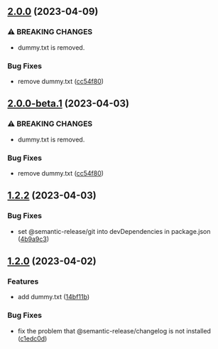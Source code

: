 ## [2.0.0](https://github.com/yohsuke-kurita/yoh-semantic/compare/v1.2.2...v2.0.0) (2023-04-09)


### ⚠ BREAKING CHANGES

* dummy.txt is removed.

### Bug Fixes

* remove dummy.txt ([cc54f80](https://github.com/yohsuke-kurita/yoh-semantic/commit/cc54f802801c7e49b94178cb8c0920326c4f3758))

## [2.0.0-beta.1](https://github.com/yohsuke-kurita/yoh-semantic/compare/v1.2.2...v2.0.0-beta.1) (2023-04-03)


### ⚠ BREAKING CHANGES

* dummy.txt is removed.

### Bug Fixes

* remove dummy.txt ([cc54f80](https://github.com/yohsuke-kurita/yoh-semantic/commit/cc54f802801c7e49b94178cb8c0920326c4f3758))

## [1.2.2](https://github.com/yohsuke-kurita/yoh-semantic/compare/v1.2.1...v1.2.2) (2023-04-03)


### Bug Fixes

* set @semantic-release/git into devDependencies in package.json ([4b9a9c3](https://github.com/yohsuke-kurita/yoh-semantic/commit/4b9a9c3065c8407f6a21bd49962942e4a12b8e12))

## [1.2.0](https://github.com/yohsuke-kurita/yoh-semantic/compare/v1.1.1...v1.2.0) (2023-04-02)


### Features

* add dummy.txt ([14bf11b](https://github.com/yohsuke-kurita/yoh-semantic/commit/14bf11b71b3ea36285ef2b3e3aa63f8136638918))


### Bug Fixes

* fix the problem that @semantic-release/changelog is not installed ([c1edc0d](https://github.com/yohsuke-kurita/yoh-semantic/commit/c1edc0d9d5f91e4a818e253ea8f5128e09a6c5f5))
